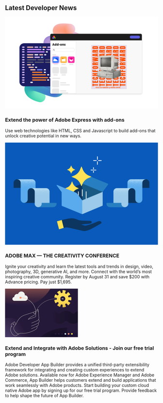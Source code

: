 <!-- className="titleBlock-align-left" -->
<TitleBlock slots="heading" theme="light" />

## Latest Developer News

<ResourceCard slots="link, image, heading, text" width="33%"  theme='light' className="useCaseCard" />

[](https://developer.adobe.com/express-add-ons/)

![EMPTY_ALT](../images/Explore_Image_1.png)

### Extend the power of Adobe Express with add-ons

Use web technologies like HTML, CSS and Javascript to build add-ons that unlock creative potential in new ways.

<ResourceCard slots="link, image, heading, text" width="33%"  theme='light' className="useCaseCard"/>

[](https://max.adobe.com/?promoid=91BF4SHP&mv=other)

![EMPTY_ALT](../images/F_Illu_DevEcoFirefly_discovery_banner_746x500_2x.png)

### ADOBE MAX — THE CREATIVITY CONFERENCE

Ignite your creativity and learn the latest tools and trends in design, video, photography, 3D, generative AI, and more. 
Connect with the world’s most inspiring creative community.
Register by August 31 and save $200 with Advance pricing.
Pay just $1,695.

<ResourceCard slots="link, image, heading, text" width="33%"  theme='light' className="useCaseCard" />

[](https://developer.adobe.com/app-builder/trial/)

![EMPTY_ALT](../images/App_Builder.png)

### Extend and Integrate with Adobe Solutions  - Join our free trial program

Adobe Developer App Builder provides a unified third-party extensibility framework for integrating and creating custom experiences to extend Adobe solutions.
Available now for Adobe Experience Manager and Adobe Commerce, App Builder helps customers extend and build applications that work seamlessly with Adobe products.
Start building your custom cloud native Adobe app by signing up for our free trial program. Provide feedback to help shape the future of App Builder.